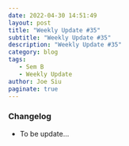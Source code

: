 ```yaml
---
date: 2022-04-30 14:51:49
layout: post
title: "Weekly Update #35"
subtitle: "Weekly Update #35"
description: "Weekly Update #35"
category: blog
tags:
   - Sem B
   - Weekly Update
author: Joe Siu
paginate: true
---
```

### Changelog

* To be update...

